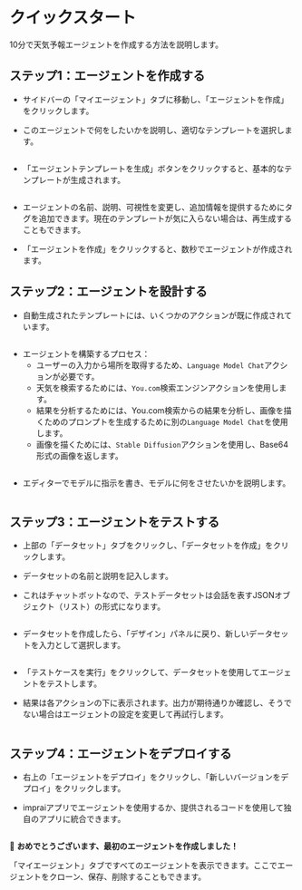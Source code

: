 # クイックスタート

10分で天気予報エージェントを作成する方法を説明します。

## ステップ1：エージェントを作成する

* サイドバーの「マイエージェント」タブに移動し、「エージェントを作成」をクリックします。

* このエージェントで何をしたいかを説明し、適切なテンプレートを選択します。

<figure><img src="../images/weather-1.png" alt=""></figure>

* 「エージェントテンプレートを生成」ボタンをクリックすると、基本的なテンプレートが生成されます。

<figure><img src="../images/weather-2.png" alt=""></figure>

* エージェントの名前、説明、可視性を変更し、追加情報を提供するためにタグを追加できます。現在のテンプレートが気に入らない場合は、再生成することもできます。

* 「エージェントを作成」をクリックすると、数秒でエージェントが作成されます。

## ステップ2：エージェントを設計する

* 自動生成されたテンプレートには、いくつかのアクションが既に作成されています。

<figure><img src="../images/weather-3.png" alt=""></figure>

* エージェントを構築するプロセス：
  * ユーザーの入力から場所を取得するため、`Language Model Chat`アクションが必要です。
  * 天気を検索するためには、`You.com`検索エンジンアクションを使用します。
  * 結果を分析するためには、You.com検索からの結果を分析し、画像を描くためのプロンプトを生成するために別の`Language Model Chat`を使用します。
  * 画像を描くためには、`Stable Diffusion`アクションを使用し、Base64形式の画像を返します。

<figure><img src="../images/weather-4.png" alt=""></figure>

* エディターでモデルに指示を書き、モデルに何をさせたいかを説明します。

<figure><img src="../images/10.png" alt=""></figure>

## ステップ3：エージェントをテストする

* 上部の「データセット」タブをクリックし、「データセットを作成」をクリックします。

* データセットの名前と説明を記入します。

* これはチャットボットなので、テストデータセットは会話を表すJSONオブジェクト（リスト）の形式になります。

<figure><img src="../images/11.png" alt=""></figure>

* データセットを作成したら、「デザイン」パネルに戻り、新しいデータセットを入力として選択します。

<figure><img src="../images/11-1.png" alt=""></figure>

* 「テストケースを実行」をクリックして、データセットを使用してエージェントをテストします。

* 結果は各アクションの下に表示されます。出力が期待通りか確認し、そうでない場合はエージェントの設定を変更して再試行します。

<figure><img src="../images/13.png" alt=""></figure>

## ステップ4：エージェントをデプロイする

* 右上の「エージェントをデプロイ」をクリックし、「新しいバージョンをデプロイ」をクリックします。

* impraiアプリでエージェントを使用するか、提供されるコードを使用して独自のアプリに統合できます。

<figure><img src="../images/12.png" alt=""></figure>

🎉 **おめでとうございます、最初のエージェントを作成しました！**

「マイエージェント」タブですべてのエージェントを表示できます。ここでエージェントをクローン、保存、削除することもできます。

<figure><img src="../images/14.png" alt=""></figure>